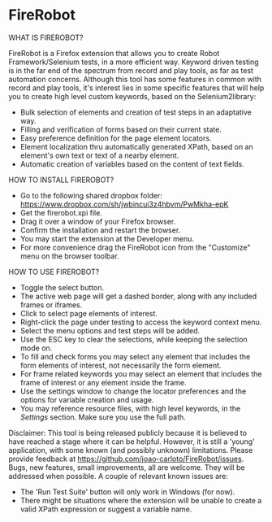 FireRobot
=========

WHAT IS FIREROBOT?

FireRobot is a Firefox extension that allows you to create Robot Framework/Selenium tests, in a more efficient way.
Keyword driven testing is in the far end of the spectrum from record and play tools, as far as test automation concerns. 
Although this tool has some features in common with record and play tools, it's interest lies in some specific features that will help you to create high level custom keywords, based on the Selenium2library:
- Bulk selection of elements and creation of test steps in an adaptative way.
- Filling and verification of forms based on their current state.
- Easy preference definition for the page element locators.
- Element localization thru automatically generated XPath, based on an element's own text or text of a nearby element.
- Automatic creation of variables based on the content of text fields.


HOW TO INSTALL FIREROBOT?

- Go to the following shared dropbox folder: https://www.dropbox.com/sh/jwbincui3z4hbvm/PwMkha-epK
- Get the firerobot.xpi file.
- Drag it over a window of your Firefox browser.
- Confirm the installation and restart the browser.
- You may start the extension at the Developer menu.
- For more convenience drag the FireRobot icon from the "Customize" menu on the browser toolbar.


HOW TO USE FIREROBOT?

- Toggle the select button.
- The active web page will get a dashed border, along with any included frames or iframes.
- Click to select page elements of interest.
- Right-click the page under testing to access the keyword context menu.
- Select the menu options and test steps will be added.
- Use the ESC key to clear the selections, while keeping the selection mode on.
- To fill and check forms you may select any element that includes the form elements of interest, not necessarily the form element.
- For frame related keywords you may select an element that includes the frame of interest or any element inside the frame.
- Use the settings window to change the locator preferences and the options for variable creation and usage.
- You may reference resource files, with high level keywords, in the *Settings* section. Make sure you use the full path.

Disclaimer: This tool is being released publicly because it is believed to have reached a stage where it can be helpful. However, it is still a 'young' application, with some known (and possibly unknown) limitations. 
Please provide feedback at https://github.com/joao-carloto/FireRobot/issues. 
Bugs, new features, small improvements, all are welcome. They will be addressed when possible.
A couple of relevant known issues are:
- The 'Run Test Suite' button will only work in Windows (for now).
- There might be situations where the extension will be unable to create a valid XPath expression or suggest a variable name.
